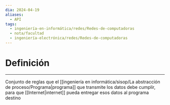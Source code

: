```yaml
---
dia: 2024-04-19
aliases:
  - API
tags:
  - ingeniería-en-informática/redes/Redes-de-computadoras
  - nota/facultad
  - ingeniería-electrónica/redes/Redes-de-computadoras
---
```

# Definición
---
Conjunto de reglas que el [[ingeniería en informática/sisop/La abstracción de proceso/Programa|programa]] que transmite los datos debe cumplir, para que [[Internet|internet]] pueda entregar esos datos al programa destino